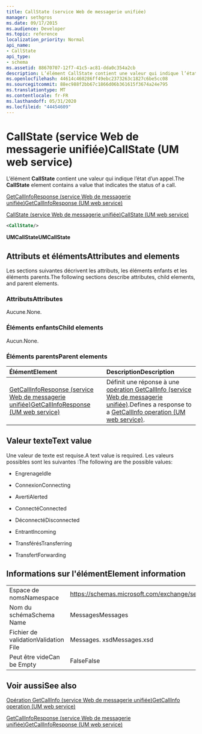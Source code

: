 ```yaml
---
title: CallState (service Web de messagerie unifiée)
manager: sethgros
ms.date: 09/17/2015
ms.audience: Developer
ms.topic: reference
localization_priority: Normal
api_name:
- CallState
api_type:
- schema
ms.assetid: 88670707-12f7-41c5-ac81-dda0c354a2cb
description: L’élément CallState contient une valeur qui indique l’état d’un appel.
ms.openlocfilehash: 44614c460286ff49ebc2373263c1827c6be5cc08
ms.sourcegitcommit: 88ec988f2bb67c1866d06b361615f3674a24e795
ms.translationtype: MT
ms.contentlocale: fr-FR
ms.lasthandoff: 05/31/2020
ms.locfileid: "44454609"
---
```

# <a name="callstate-um-web-service"></a><span data-ttu-id="6253b-103">CallState (service Web de messagerie unifiée)</span><span class="sxs-lookup"><span data-stu-id="6253b-103">CallState (UM web service)</span></span>

<span data-ttu-id="6253b-104">L’élément **CallState** contient une valeur qui indique l’état d’un appel.</span><span class="sxs-lookup"><span data-stu-id="6253b-104">The **CallState** element contains a value that indicates the status of a call.</span></span> 
  
[<span data-ttu-id="6253b-105">GetCallInfoResponse (service Web de messagerie unifiée)</span><span class="sxs-lookup"><span data-stu-id="6253b-105">GetCallInfoResponse (UM web service)</span></span>](getcallinforesponse-um-web-service.md)
  
[<span data-ttu-id="6253b-106">CallState (service Web de messagerie unifiée)</span><span class="sxs-lookup"><span data-stu-id="6253b-106">CallState (UM web service)</span></span>](callstate-um-web-service.md)
  
```xml
<CallState/>
```

 <span data-ttu-id="6253b-107">**UMCallState**</span><span class="sxs-lookup"><span data-stu-id="6253b-107">**UMCallState**</span></span>
## <a name="attributes-and-elements"></a><span data-ttu-id="6253b-108">Attributs et éléments</span><span class="sxs-lookup"><span data-stu-id="6253b-108">Attributes and elements</span></span>

<span data-ttu-id="6253b-109">Les sections suivantes décrivent les attributs, les éléments enfants et les éléments parents.</span><span class="sxs-lookup"><span data-stu-id="6253b-109">The following sections describe attributes, child elements, and parent elements.</span></span>
  
### <a name="attributes"></a><span data-ttu-id="6253b-110">Attributs</span><span class="sxs-lookup"><span data-stu-id="6253b-110">Attributes</span></span>

<span data-ttu-id="6253b-111">Aucune.</span><span class="sxs-lookup"><span data-stu-id="6253b-111">None.</span></span>
  
### <a name="child-elements"></a><span data-ttu-id="6253b-112">Éléments enfants</span><span class="sxs-lookup"><span data-stu-id="6253b-112">Child elements</span></span>

<span data-ttu-id="6253b-113">Aucun.</span><span class="sxs-lookup"><span data-stu-id="6253b-113">None.</span></span>
  
### <a name="parent-elements"></a><span data-ttu-id="6253b-114">Éléments parents</span><span class="sxs-lookup"><span data-stu-id="6253b-114">Parent elements</span></span>

|<span data-ttu-id="6253b-115">**Élément**</span><span class="sxs-lookup"><span data-stu-id="6253b-115">**Element**</span></span>|<span data-ttu-id="6253b-116">**Description**</span><span class="sxs-lookup"><span data-stu-id="6253b-116">**Description**</span></span>|
|:-----|:-----|
|[<span data-ttu-id="6253b-117">GetCallInfoResponse (service Web de messagerie unifiée)</span><span class="sxs-lookup"><span data-stu-id="6253b-117">GetCallInfoResponse (UM web service)</span></span>](getcallinforesponse-um-web-service.md) <br/> |<span data-ttu-id="6253b-118">Définit une réponse à une [opération GetCallInfo (service Web de messagerie unifiée)](getcallinfo-operation-um-web-service.md).</span><span class="sxs-lookup"><span data-stu-id="6253b-118">Defines a response to a [GetCallInfo operation (UM web service)](getcallinfo-operation-um-web-service.md).</span></span>  <br/> |
   
## <a name="text-value"></a><span data-ttu-id="6253b-119">Valeur texte</span><span class="sxs-lookup"><span data-stu-id="6253b-119">Text value</span></span>

<span data-ttu-id="6253b-120">Une valeur de texte est requise.</span><span class="sxs-lookup"><span data-stu-id="6253b-120">A text value is required.</span></span> <span data-ttu-id="6253b-121">Les valeurs possibles sont les suivantes :</span><span class="sxs-lookup"><span data-stu-id="6253b-121">The following are the possible values:</span></span>
  
- <span data-ttu-id="6253b-122">Engrenage</span><span class="sxs-lookup"><span data-stu-id="6253b-122">Idle</span></span>
    
- <span data-ttu-id="6253b-123">Connexion</span><span class="sxs-lookup"><span data-stu-id="6253b-123">Connecting</span></span>
    
- <span data-ttu-id="6253b-124">Averti</span><span class="sxs-lookup"><span data-stu-id="6253b-124">Alerted</span></span>
    
- <span data-ttu-id="6253b-125">Connecté</span><span class="sxs-lookup"><span data-stu-id="6253b-125">Connected</span></span>
    
- <span data-ttu-id="6253b-126">Déconnecté</span><span class="sxs-lookup"><span data-stu-id="6253b-126">Disconnected</span></span>
    
- <span data-ttu-id="6253b-127">Entrant</span><span class="sxs-lookup"><span data-stu-id="6253b-127">Incoming</span></span>
    
- <span data-ttu-id="6253b-128">Transférés</span><span class="sxs-lookup"><span data-stu-id="6253b-128">Transferring</span></span>
    
- <span data-ttu-id="6253b-129">Transfert</span><span class="sxs-lookup"><span data-stu-id="6253b-129">Forwarding</span></span>
    
## <a name="element-information"></a><span data-ttu-id="6253b-130">Informations sur l'élément</span><span class="sxs-lookup"><span data-stu-id="6253b-130">Element information</span></span>

|||
|:-----|:-----|
|<span data-ttu-id="6253b-131">Espace de noms</span><span class="sxs-lookup"><span data-stu-id="6253b-131">Namespace</span></span>  <br/> |https://schemas.microsoft.com/exchange/services/2006/message  <br/> |
|<span data-ttu-id="6253b-132">Nom du schéma</span><span class="sxs-lookup"><span data-stu-id="6253b-132">Schema Name</span></span>  <br/> |<span data-ttu-id="6253b-133">Messages</span><span class="sxs-lookup"><span data-stu-id="6253b-133">Messages</span></span>  <br/> |
|<span data-ttu-id="6253b-134">Fichier de validation</span><span class="sxs-lookup"><span data-stu-id="6253b-134">Validation File</span></span>  <br/> |<span data-ttu-id="6253b-135">Messages. xsd</span><span class="sxs-lookup"><span data-stu-id="6253b-135">Messages.xsd</span></span>  <br/> |
|<span data-ttu-id="6253b-136">Peut être vide</span><span class="sxs-lookup"><span data-stu-id="6253b-136">Can be Empty</span></span>  <br/> |<span data-ttu-id="6253b-137">False</span><span class="sxs-lookup"><span data-stu-id="6253b-137">False</span></span>  <br/> |
   
## <a name="see-also"></a><span data-ttu-id="6253b-138">Voir aussi</span><span class="sxs-lookup"><span data-stu-id="6253b-138">See also</span></span>



[<span data-ttu-id="6253b-139">Opération GetCallInfo (service Web de messagerie unifiée)</span><span class="sxs-lookup"><span data-stu-id="6253b-139">GetCallInfo operation (UM web service)</span></span>](getcallinfo-operation-um-web-service.md)
  
[<span data-ttu-id="6253b-140">GetCallInfoResponse (service Web de messagerie unifiée)</span><span class="sxs-lookup"><span data-stu-id="6253b-140">GetCallInfoResponse (UM web service)</span></span>](getcallinforesponse-um-web-service.md)

